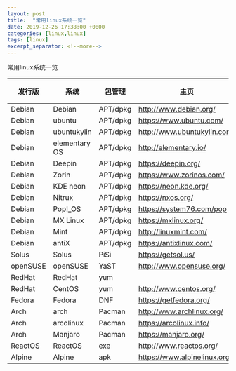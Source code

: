```yaml
---
layout: post
title:  "常用linux系统一览"
date: 2019-12-26 17:38:00 +0800
categories: [linux,linux]
tags: [linux]
excerpt_separator: <!--more-->
---
```

常用linux系统一览
<!--more-->

| 发行版   | 系统          | 包管理   | 主页                         | 说明 |
|----------|---------------|----------|------------------------------|------|
| Debian   | Debian        | APT/dpkg | http://www.debian.org/       |      |
| Debian   | ubuntu        | APT/dpkg | https://www.ubuntu.com/      |      |
| Debian   | ubuntukylin   | APT/dpkg | http://www.ubuntukylin.com/  |      |
| Debian   | elementary OS | APT/dpkg | http://elementary.io/        |      |
| Debian   | Deepin        | APT/dpkg | https://deepin.org/          |      |
| Debian   | Zorin         | APT/dpkg | https://www.zorinos.com/     |      |
| Debian   | KDE neon      | APT/dpkg | https://neon.kde.org/        |      |
| Debian   | Nitrux        | APT/dpkg | https://nxos.org/            |      |
| Debian   | Pop!_OS       | APT/dpkg | https://system76.com/pop     |      |
| Debian   | MX Linux      | APT/dpkg | https://mxlinux.org/         |      |
| Debian   | Mint          | APT/dpkg | http://linuxmint.com/        |      |
| Debian   | antiX         | APT/dpkg | https://antixlinux.com/      |      |
| Solus    | Solus         | PiSi     | https://getsol.us/           |      |
| openSUSE | openSUSE      | YaST     | http://www.opensuse.org/     |      |
| RedHat   | RedHat        | yum      |                              |      |
| RedHat   | CentOS        | yum      | http://www.centos.org/       |      |
| Fedora   | Fedora        | DNF      | https://getfedora.org/       |      |
| Arch     | arch          | Pacman   | http://www.archlinux.org/    |      |
| Arch     | arcolinux     | Pacman   | https://arcolinux.info/      |      |
| Arch     | Manjaro       | Pacman   | https://manjaro.org/         |      |
| ReactOS  | ReactOS       | exe      | http://www.reactos.org/      |      |
| Alpine   | Alpine        | apk      | https://www.alpinelinux.org/ |      |